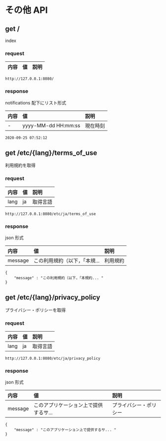 # その他 API

## get /

index

### request

内容 | 値 | 説明
:--|:--|:--

```
http://127.0.0.1:8080/
```

### response

notifications 配下にリスト形式

内容 | 値 | 説明
:--|:--|:--
\- | yyyy-MM-dd HH:mm:ss | 現在時刻

```
2020-09-25 07:52:12
```

## get /etc/{lang}/terms_of_use

利用規約を取得

### request

内容 | 値 | 説明
:--|:--|:--
lang | ja | 取得言語

```
http://127.0.0.1:8080/etc/ja/terms_of_use
```

### response

json 形式

内容 | 値 | 説明
:--|:--|:--
message | この利用規約（以下，「本規... | 利用規約

```
{
    "message" : "この利用規約（以下，「本規約... "
}
```

## get /etc/{lang}/privacy_policy

プライバシー・ポリシーを取得

### request

内容 | 値 | 説明
:--|:--|:--
lang | ja | 取得言語

```
http://127.0.0.1:8080/etc/ja/privacy_policy
```

### response

json 形式

内容 | 値 | 説明
:--|:--|:--
message | このアプリケーション上で提供するサ... | プライバシー・ポリシー

```
{
    "message" : "このアプリケーション上で提供するサ... "
}
```

